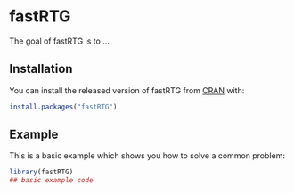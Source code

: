 
# fastRTG

<!-- badges: start -->
<!-- badges: end -->

The goal of fastRTG is to ...

## Installation

You can install the released version of fastRTG from [CRAN](https://CRAN.R-project.org) with:

``` r
install.packages("fastRTG")
```

## Example

This is a basic example which shows you how to solve a common problem:

``` r
library(fastRTG)
## basic example code
```

